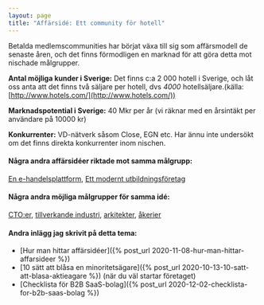 ```yaml
---
layout: page
title: "Affärsidé: Ett community för hotell"
---
```

Betalda medlemscommunities har börjat växa till sig som affärsmodell de senaste åren, och det finns förmodligen en marknad för att göra detta mot nischade målgrupper.

**Antal möjliga kunder i Sverige:** Det finns c:a 2 000 hotell i Sverige, och låt oss anta att det finns två säljare per hotell, dvs *4000* hotellsäljare.(källa: [http://www.hotels.com/](http://www.hotels.com/))

**Marknadspotential i Sverige:** 40 Mkr per år (vi räknar med en årsintäkt per användare på 10000 kr)

**Konkurrenter:** VD-nätverk såsom Close, EGN etc. Har ännu inte undersökt om det finns direkta konkurrenter inom nischen.

#### Några andra affärsidéer riktade mot samma målgrupp:
[En e-handelsplattform](/affarsideer/en-e-handelsplattform-for-hotell/), [Ett modernt utbildningsföretag](/affarsideer/ett-modernt-utbildningsforetag-riktat-mot-hotell/)


#### Några andra möjliga målgrupper för samma idé:
[CTO:er](/affarsideer/ett-community-for-cto-er/), [tillverkande industri](/affarsideer/ett-community-for-tillverkande-industri/), [arkitekter](/affarsideer/ett-community-for-arkitekter/), [åkerier](/affarsideer/ett-community-for-akerier/)

#### Andra inlägg jag skrivit på detta tema:
- [Hur man hittar affärsidéer]({% post_url 2020-11-08-hur-man-hittar-affarsideer %})
- [10 sätt att blåsa en minoritetsägare]({% post_url 2020-10-13-10-satt-att-blasa-aktieagare %}) (när du väl startar företaget)
- [Checklista för B2B SaaS-bolag]({% post_url 2020-12-02-checklista-for-b2b-saas-bolag %})

